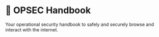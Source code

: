 # 📖 OPSEC Handbook
Your operational security handbook to safely and securely browse and interact with the internet.
